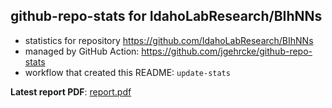 ## github-repo-stats for IdahoLabResearch/BIhNNs

- statistics for repository https://github.com/IdahoLabResearch/BIhNNs
- managed by GitHub Action: https://github.com/jgehrcke/github-repo-stats
- workflow that created this README: `update-stats`

**Latest report PDF**: [report.pdf](https://github.com/idaholab/repository-statistics/raw/main/IdahoLabResearch/BIhNNs/latest-report/report.pdf)

